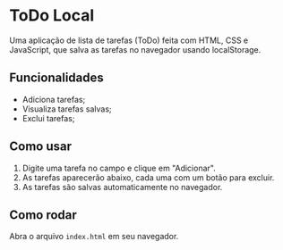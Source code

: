# ToDo Local

Uma aplicação de lista de tarefas (ToDo) feita com HTML, CSS e JavaScript, que salva as tarefas no navegador usando localStorage.

## Funcionalidades

- Adiciona tarefas;
- Visualiza tarefas salvas;
- Exclui tarefas;

## Como usar

1. Digite uma tarefa no campo e clique em "Adicionar".
2. As tarefas aparecerão abaixo, cada uma com um botão para excluir.
3. As tarefas são salvas automaticamente no navegador.

## Como rodar

Abra o arquivo `index.html` em seu navegador.